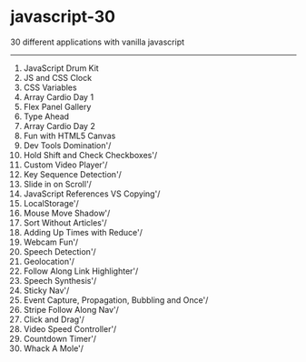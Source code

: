 # javascript-30
30 different applications with vanilla javascript
***
1.  JavaScript Drum Kit
2.  JS and CSS Clock
3.  CSS Variables
4.  Array Cardio Day 1
5.  Flex Panel Gallery
6.  Type Ahead
7.  Array Cardio Day 2
8.  Fun with HTML5 Canvas
9.  Dev Tools Domination'/
10.  Hold Shift and Check Checkboxes'/
11.  Custom Video Player'/
12.  Key Sequence Detection'/
13.  Slide in on Scroll'/
14.  JavaScript References VS Copying'/
15.  LocalStorage'/
16.  Mouse Move Shadow'/
17.  Sort Without Articles'/
18.  Adding Up Times with Reduce'/
19.  Webcam Fun'/
20.  Speech Detection'/
21.  Geolocation'/
22.  Follow Along Link Highlighter'/
23.  Speech Synthesis'/
24.  Sticky Nav'/
25.  Event Capture, Propagation, Bubbling and Once'/
26.  Stripe Follow Along Nav'/
27.  Click and Drag'/
28.  Video Speed Controller'/
29.  Countdown Timer'/
30. Whack A Mole'/
